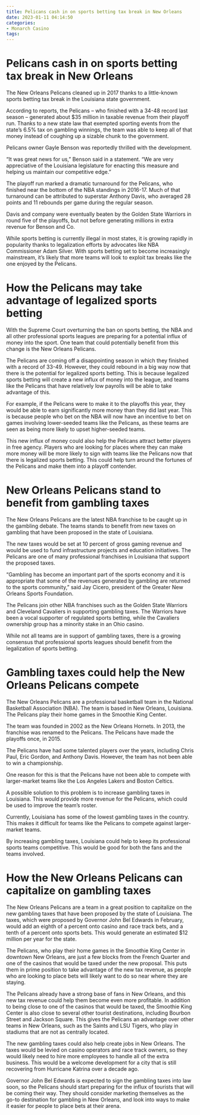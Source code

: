 ```yaml
---
title: Pelicans cash in on sports betting tax break in New Orleans
date: 2023-01-11 04:14:50
categories:
- Monarch Casino
tags:
---
```



#  Pelicans cash in on sports betting tax break in New Orleans

The New Orleans Pelicans cleaned up in 2017 thanks to a little-known sports betting tax break in the Louisiana state government.

According to reports, the Pelicans – who finished with a 34-48 record last season – generated about $35 million in taxable revenue from their playoff run. Thanks to a new state law that exempted sporting events from the state’s 6.5% tax on gambling winnings, the team was able to keep all of that money instead of coughing up a sizable chunk to the government.

 Pelicans owner Gayle Benson was reportedly thrilled with the development.

“It was great news for us,” Benson said in a statement. “We are very appreciative of the Louisiana legislature for enacting this measure and helping us maintain our competitive edge.”

The playoff run marked a dramatic turnaround for the Pelicans, who finished near the bottom of the NBA standings in 2016-17. Much of that turnaround can be attributed to superstar Anthony Davis, who averaged 28 points and 11 rebounds per game during the regular season.

Davis and company were eventually beaten by the Golden State Warriors in round five of the playoffs, but not before generating millions in extra revenue for Benson and Co.

While sports betting is currently illegal in most states, it is growing rapidly in popularity thanks to legalization efforts by advocates like NBA Commissioner Adam Silver. With sports betting set to become increasingly mainstream, it’s likely that more teams will look to exploit tax breaks like the one enjoyed by the Pelicans.

#  How the Pelicans may take advantage of legalized sports betting

With the Supreme Court overturning the ban on sports betting, the NBA and all other professional sports leagues are preparing for a potential influx of money into the sport. One team that could potentially benefit from this change is the New Orleans Pelicans.

The Pelicans are coming off a disappointing season in which they finished with a record of 33-49. However, they could rebound in a big way now that there is the potential for legalized sports betting. This is because legalized sports betting will create a new influx of money into the league, and teams like the Pelicans that have relatively low payrolls will be able to take advantage of this.

For example, if the Pelicans were to make it to the playoffs this year, they would be able to earn significantly more money than they did last year. This is because people who bet on the NBA will now have an incentive to bet on games involving lower-seeded teams like the Pelicans, as these teams are seen as being more likely to upset higher-seeded teams.

This new influx of money could also help the Pelicans attract better players in free agency. Players who are looking for places where they can make more money will be more likely to sign with teams like the Pelicans now that there is legalized sports betting. This could help turn around the fortunes of the Pelicans and make them into a playoff contender.

#  New Orleans Pelicans stand to benefit from gambling taxes

The New Orleans Pelicans are the latest NBA franchise to be caught up in the gambling debate. The teams stands to benefit from new taxes on gambling that have been proposed in the state of Louisiana.

The new taxes would be set at 10 percent of gross gaming revenue and would be used to fund infrastructure projects and education initiatives. The Pelicans are one of many professional franchises in Louisiana that support the proposed taxes.

“Gambling has become an important part of the sports economy and it is appropriate that some of the revenues generated by gambling are returned to the sports community,” said Jay Cicero, president of the Greater New Orleans Sports Foundation.

The Pelicans join other NBA franchises such as the Golden State Warriors and Cleveland Cavaliers in supporting gambling taxes. The Warriors have been a vocal supporter of regulated sports betting, while the Cavaliers ownership group has a minority stake in an Ohio casino.

While not all teams are in support of gambling taxes, there is a growing consensus that professional sports leagues should benefit from the legalization of sports betting.

#  Gambling taxes could help the New Orleans Pelicans compete

The New Orleans Pelicans are a professional basketball team in the National Basketball Association (NBA). The team is based in New Orleans, Louisiana. The Pelicans play their home games in the Smoothie King Center.

The team was founded in 2002 as the New Orleans Hornets. In 2013, the franchise was renamed to the Pelicans. The Pelicans have made the playoffs once, in 2015.

The Pelicans have had some talented players over the years, including Chris Paul, Eric Gordon, and Anthony Davis. However, the team has not been able to win a championship.

One reason for this is that the Pelicans have not been able to compete with larger-market teams like the Los Angeles Lakers and Boston Celtics.

A possible solution to this problem is to increase gambling taxes in Louisiana. This would provide more revenue for the Pelicans, which could be used to improve the team’s roster.

Currently, Louisiana has some of the lowest gambling taxes in the country. This makes it difficult for teams like the Pelicans to compete against larger-market teams.

By increasing gambling taxes, Louisiana could help to keep its professional sports teams competitive. This would be good for both the fans and the teams involved.

#  How the New Orleans Pelicans can capitalize on gambling taxes

The New Orleans Pelicans are a team in a great position to capitalize on the new gambling taxes that have been proposed by the state of Louisiana. The taxes, which were proposed by Governor John Bel Edwards in February, would add an eighth of a percent onto casino and race track bets, and a tenth of a percent onto sports bets. This would generate an estimated $12 million per year for the state.

The Pelicans, who play their home games in the Smoothie King Center in downtown New Orleans, are just a few blocks from the French Quarter and one of the casinos that would be taxed under the new proposal. This puts them in prime position to take advantage of the new tax revenue, as people who are looking to place bets will likely want to do so near where they are staying.

The Pelicans already have a strong base of fans in New Orleans, and this new tax revenue could help them become even more profitable. In addition to being close to one of the casinos that would be taxed, the Smoothie King Center is also close to several other tourist destinations, including Bourbon Street and Jackson Square. This gives the Pelicans an advantage over other teams in New Orleans, such as the Saints and LSU Tigers, who play in stadiums that are not as centrally located.

The new gambling taxes could also help create jobs in New Orleans. The taxes would be levied on casino operators and race track owners, so they would likely need to hire more employees to handle all of the extra business. This would be a welcome development for a city that is still recovering from Hurricane Katrina over a decade ago.

Governor John Bel Edwards is expected to sign the gambling taxes into law soon, so the Pelicans should start preparing for the influx of tourists that will be coming their way. They should consider marketing themselves as the go-to destination for gambling in New Orleans, and look into ways to make it easier for people to place bets at their arena.